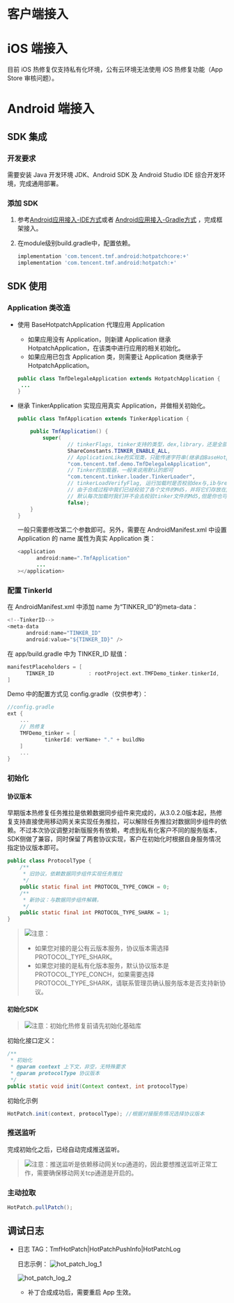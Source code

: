 # 客户端接入

# iOS 端接入

目前 iOS 热修复仅支持私有化环境，公有云环境无法使用 iOS 热修复功能（App Store 审核问题）。

# Android 端接入

## SDK 集成

### 开发要求

需要安装 Java 开发环境 JDK、Android SDK 及 Android Studio IDE 综合开发环境，完成通用部署。

### 添加 SDK

1. 参考[Android应用接入-IDE方式](../../快速接入/Android应用接入-IDE方式.md)或者 [Android应用接入-Gradle方式](../../快速接入/Android应用接入-Gradle方式.md) ，完成框架接入。

2. 在module级别build.gradle中，配置依赖。
   
   ```groovy
   implementation 'com.tencent.tmf.android:hotpatchcore:+'
   implementation 'com.tencent.tmf.android:hotpatch:+'
   ```

## SDK 使用

### Application 类改造

- 使用 BaseHotpatchApplication 代理应用 Application
  
  - 如果应用没有 Application，则新建 Application 继承 HotpatchApplication，在该类中进行应用的相关初始化。
  - 如果应用已包含 Application 类，则需要让 Application 类继承于 HotpatchApplication。
  
  ```java
  public class TmfDelegaleApplication extends HotpatchApplication {
   ...
  }
  ```

- 继承 TinkerApplication 实现应用真实 Application，并做相关初始化。
  
  ```java
  public class TmfApplication extends TinkerApplication {
  
      public TmfApplication() {
          super(
                  // tinkerFlags, tinker支持的类型，dex,library，还是全部都支持！
                  ShareConstants.TINKER_ENABLE_ALL,
                  // ApplicationLike的实现类，只能传递字符串(继承自BaseHotpatchApplication的类)
                  "com.tencent.tmf.demo.TmfDelegaleApplication",
                  // Tinker的加载器，一般来说用默认的即可
                  "com.tencent.tinker.loader.TinkerLoader",
                  // tinkerLoadVerifyFlag, 运行加载时是否校验dex与,ib与res的Md5
                  // 由于合成过程中我们已经校验了各个文件的Md5，并将它们存放在/data/data/..目录中。
                  // 默认每次加载时我们并不会去校验tinker文件的Md5,但是你也可通过开启loadVerifyFlag强制每次加载时校验，但是这会带来一定的时间损耗。
                  false);
      }
  }
  ```
  
  一般只需要修改第二个参数即可。另外，需要在 AndroidManifest.xml 中设置 Application 的 name 属性为真实 Application 类：
  
  ```java
  <application
        android:name=".TmfApplication"
        ...
  ></application>
  ```

### 配置 TinkerId

在 AndroidManifest.xml 中添加 name 为“TINKER_ID”的meta-data：

```java
<!--TinkerID-->
<meta-data
      android:name="TINKER_ID"
      android:value="${TINKER_ID}" />
```

在 app/build.gradle 中为 TINKER_ID 赋值：

```groovy
manifestPlaceholders = [
      TINKER_ID           : rootProject.ext.TMFDemo_tinker.tinkerId,
]
```

Demo 中的配置方式见 config.gradle（仅供参考）：

```groovy
//config.gradle
ext {
    ...
    // 热修复
    TMFDemo_tinker = [
            tinkerId: verName+ "." + buildNo
    ]
    ...
}
```

### 初始化

#### 协议版本

早期版本热修复任务推拉是依赖数据同步组件来完成的，从3.0.2.0版本起，热修复支持直接使用移动网关来实现任务推拉，可以解除任务推拉对数据同步组件的依赖。不过本次协议调整对新版服务有依赖，考虑到私有化客户不同的服务版本，SDK侧做了兼容，同时保留了两套协议实现，客户在初始化时根据自身服务情况指定协议版本即可。

```java
public class ProtocolType {
    /**
     * 旧协议，依赖数据同步组件实现任务推拉
     */
    public static final int PROTOCOL_TYPE_CONCH = 0;
    /**
     * 新协议：与数据同步组件解耦，
     */
    public static final int PROTOCOL_TYPE_SHARK = 1;
}
```

> ![](../../img/caution.png)注意：
> 
> - 如果您对接的是公有云版本服务，协议版本需选择PROTOCOL_TYPE_SHARK。
> - 如果您对接的是私有化版本服务，默认协议版本是PROTOCOL_TYPE_CONCH，如果需要选择PROTOCOL_TYPE_SHARK，请联系管理员确认服务版本是否支持新协议。

#### 初始化SDK

> ![](../../img/caution.png)注意：初始化热修复前请先初始化基础库

初始化接口定义：

```java
/**
 * 初始化
 * @param context 上下文，非空，无特殊要求
 * @param protocolType 协议版本
 */
public static void init(Context context, int protocolType)
```

初始化示例

```java
HotPatch.init(context, protocolType); //根据对接服务情况选择协议版本
```

### 推送监听

完成初始化之后，已经自动完成推送监听。

> ![](../../img/caution.png)注意：推送监听是依赖移动网关tcp通道的，因此要想推送监听正常工作，需要确保移动网关tcp通道是开启的。

### 主动拉取

```java
HotPatch.pullPatch();
```

## 调试日志

- 日志 TAG：TmfHotPatch|HotPatchPushInfo|HotPatchLog
  
  日志示例：
   ![hot_patch_log_1](../../img/hot_patch_log_1.jpg) 
  
   ![hot_patch_log_2](../../img/hot_patch_log_2.jpg)
  
  - 补丁合成成功后，需要重启 App 生效。